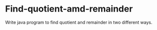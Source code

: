 # Find-quotient-amd-remainder
Write java program to find quotient and remainder in two different ways.
